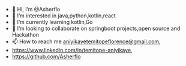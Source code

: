 - 👋 Hi, I’m @Asherflo
- 👀 I’m interested in java,python,kotlin,react
- 🌱 I’m currently learning kotlin,Go
- 💞️ I’m looking to collaborate on springboot projects,open source and Hackathon
- 📫 How to reach me aniyikayetemitopeflorence@gmail.com,
- https://www.linkedin.com/in/temitope-aniyikaye,
- https://github.com/Asherflo

<!---
Asherflo/Asherflo is a ✨ special ✨ repository because its `README.md` (this file) appears on your GitHub profile.
You can click the Preview link to take a look at your changes.
--->
